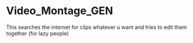 # Video_Montage_GEN
This searches the internet for clips whatever u want and tries to edit them together (for lazy people)

